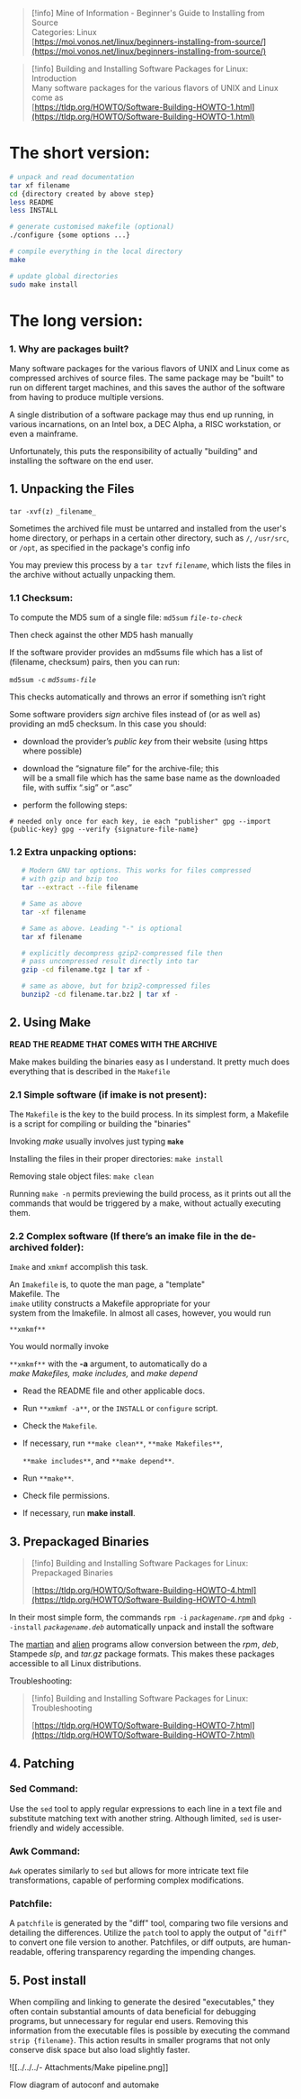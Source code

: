 > [!info] Mine of Information - Beginner's Guide to Installing from Source  
> Categories: Linux  
> [https://moi.vonos.net/linux/beginners-installing-from-source/](https://moi.vonos.net/linux/beginners-installing-from-source/)  

> [!info] Building and Installing Software Packages for Linux: Introduction  
> Many software packages for the various flavors of UNIX and Linux come as  
> [https://tldp.org/HOWTO/Software-Building-HOWTO-1.html](https://tldp.org/HOWTO/Software-Building-HOWTO-1.html)  

# The short version:

```Bash
# unpack and read documentation
tar xf filename
cd {directory created by above step}
less README
less INSTALL

# generate customised makefile (optional)
./configure {some options ...}

# compile everything in the local directory
make

# update global directories
sudo make install
```

# The long version:

### 1. Why are packages built?

Many software packages for the various flavors of UNIX and Linux come as compressed archives of source files. The same package may be "built" to run on different target machines, and this saves the author of the software from having to produce multiple versions.

A single distribution of a software package may thus end up running, in various incarnations, on an Intel box, a DEC Alpha, a RISC workstation, or even a mainframe.  
  

Unfortunately, this puts the responsibility of actually "building" and installing the software on the end user.

  

## 1. Unpacking the Files

`tar -xvf(z)` `_filename_`

Sometimes the archived file must be untarred and installed from the user's home directory, or perhaps in a certain other directory, such as `/`, `/usr/src`, or `/opt`, as specified in the package's config info

You may preview this process by a `tar tzvf` _`filename`_, which lists the files in the archive without actually unpacking them.

### 1.1 Checksum:

To compute the MD5 sum of a single file: `md5sum` _`file-to-check`_

Then check against the other MD5 hash manually
  

If the software provider provides an md5sums file which has a list of (filename, checksum) pairs, then you can run:

`md5sum -c` _`md5sums-file`_

This checks automatically and throws an error if something isn’t right

  

Some software providers _sign_ archive files instead of (or as well as) providing an md5 checksum. In this case you should:

- download the provider’s _public key_ from their website (using https where possible)
- download the “signature file” for the archive-file; this  
    will be a small file which has the same base name as the downloaded  
    file, with suffix “.sig” or “.asc”  
    
- perform the following steps:

`# needed only once for each key, ie each "publisher" gpg --import {public-key} gpg --verify {signature-file-name}`

  

### 1.2 Extra unpacking options:

```Bash
   # Modern GNU tar options. This works for files compressed
   # with gzip and bzip too
   tar --extract --file filename

   # Same as above
   tar -xf filename

   # Same as above. Leading "-" is optional
   tar xf filename

   # explicitly decompress gzip2-compressed file then
   # pass uncompressed result directly into tar
   gzip -cd filename.tgz | tar xf -

   # same as above, but for bzip2-compressed files
   bunzip2 -cd filename.tar.bz2 | tar xf -
```

## 2. Using Make

**READ THE README THAT COMES WITH THE ARCHIVE**

  
Make makes building the binaries easy as I understand. It pretty much does everything that is described in the `Makefile`

### 2.1 Simple software (if imake is not present):

The `Makefile` is the key to the build process. In its simplest form, a Makefile is a script for compiling or building the "binaries"

  

Invoking _make_ usually involves just typing **`make`**

Installing the files in their proper directories: `make install`

Removing stale object files: `make clean`

Running `make -n` permits previewing the build process, as it prints out all the commands that would be triggered by a make, without actually executing them.

  

### 2.2 Complex software (If there’s an imake file in the de-archived folder):

`Imake` and `xmkmf` accomplish this task.

  

An `Imakefile` is, to quote the man page, a "template"  
Makefile. The  
`imake` utility constructs a Makefile appropriate for your  
system from the Imakefile. In almost all cases, however, you would run  
  
`**xmkmf**`

  

You would normally invoke  
  
`**xmkmf**` with the **-a** argument, to automatically do a  
_make Makefiles, make includes,_ and _make depend_

  

- Read the README file and other applicable docs.
- Run `**xmkmf -a**`, or the `INSTALL` or `configure` script.
- Check the `Makefile`.
- If necessary, run `**make clean**`, `**make Makefiles**`,  
      
    `**make includes**`, and `**make depend**`.
- Run `**make**`.
- Check file permissions.
- If necessary, run **make install**.

  

## 3. Prepackaged Binaries

> [!info] Building and Installing Software Packages for Linux: Prepackaged Binaries  
>  
> [https://tldp.org/HOWTO/Software-Building-HOWTO-4.html](https://tldp.org/HOWTO/Software-Building-HOWTO-4.html)  

In their most simple form, the commands `rpm -i` _`packagename.rpm`_ and `dpkg --install` _`packagename.deb`_ automatically unpack and install the software

  

The [martian](http://www.people.cornell.edu/pages/rc42/program/martian.html) and [alien](http://kitenet.net/programs/alien/) programs allow conversion between the _rpm_, _deb_, Stampede _slp_, and _tar.gz_ package formats. This makes these packages accessible to all Linux distributions.

  

Troubleshooting:

> [!info] Building and Installing Software Packages for Linux: Troubleshooting  
>  
> [https://tldp.org/HOWTO/Software-Building-HOWTO-7.html](https://tldp.org/HOWTO/Software-Building-HOWTO-7.html)  

## 4. Patching

### **Sed Command:**

Use the `sed` tool to apply regular expressions to each line in a text file and substitute matching text with another string. Although limited, `sed` is user-friendly and widely accessible.

### Awk Command:

`Awk` operates similarly to `sed` but allows for more intricate text file transformations, capable of performing complex modifications.

### Patchfile:

A `patchfile` is generated by the "diff" tool, comparing two file versions and detailing the differences. Utilize the `patch` tool to apply the output of "`diff`" to convert one file version to another. Patchfiles, or diff outputs, are human-readable, offering transparency regarding the impending changes.

## 5. Post install

When compiling and linking to generate the desired "executables," they often contain substantial amounts of data beneficial for debugging programs, but unnecessary for regular end users. Removing this information from the executable files is possible by executing the command `strip {filename}`. This action results in smaller programs that not only conserve disk space but also load slightly faster.

  

![[../../../- Attachments/Make pipeline.png]]

Flow diagram of autoconf and automake